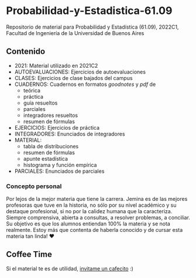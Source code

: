 # Probabilidad-y-Estadistica-61.09
Repositorio de material para Probabilidad y Estadística (61.09), 2022C1, Facultad de Ingeniería de la Universidad de Buenos Aires

## Contenido
- 2021: Material utilizado en 2021C2
- AUTOEVALUACIONES: Ejercicios de autoevaluaciones
- CLASES: Ejercicios de clase bajados del campus
- CUADERNOS: Cuadernos en formatos *goodnotes* y *pdf* de 
    - teórica
    - práctica
    - guía resueltos
    - parciales
    - integradores resueltos
    - resumen de fórmulas
- EJERCICIOS: Ejercicios de práctica
- INTEGRADORES: Enunciados de integradores
- MATERIAL: 
    - tabla de distribuciones
    - resumen de fórmulas
    - apunte estadística
    - histograma y función empírica
- PARCIALES: Enunciados de parciales

### Concepto personal
Por lejos de la mejor materia que tiene la carrera. Jemina es de las mejores profesoras que tuve en la historia, no sólo por su nivel académico y su destaque profesional, si no por la calidez humana que la caracteriza. Siempre comprensiva, abierta a consultas, a resolver problemas, a conciliar. Su objetivo es que los alumnos entiendan 100% la materia y se nota realmente. Estoy más que contenta de haberla conocido y de cursar esta materia tan linda! ❤️

## Coffee Time
Si el material te es de utilidad, [invitame un cafecito](https://cafecito.app/gcc-cdimatteo) :)